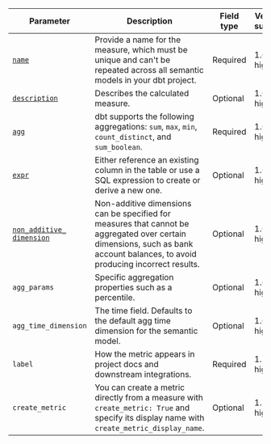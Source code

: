 | Parameter | Description | Field type | Version support |
| --- | --- | --- | --- |
| [`name`](/docs/build/measures#name) | Provide a name for the measure, which must be unique and can't be repeated across all semantic models in your dbt project. | Required | 1.6 and higher |
| [`description`](/docs/build/measures#description) | Describes the calculated measure. | Optional | 1.6 and higher |
| [`agg`](/docs/build/measures#description) | dbt supports the following aggregations: `sum`, `max`, `min`, `count_distinct`, and `sum_boolean`. | Required | 1.6 and higher |
| [`expr`](/docs/build/measures#expr) | Either reference an existing column in the table or use a SQL expression to create or derive a new one. | Optional | 1.6 and higher |
| [`non_additive_` <br /> `dimension`](/docs/build/measures#non-additive-dimensions) | Non-additive dimensions can be specified for measures that cannot be aggregated over certain dimensions, such as bank account balances, to avoid producing incorrect results. | Optional | 1.6 and higher |
| `agg_params` | Specific aggregation properties such as a percentile. | Optional | 1.6 and higher |
| `agg_time_dimension` | The time field. Defaults to the default agg time dimension for the semantic model.  | Optional | 1.6 and higher |
| `label`  | How the metric appears in project docs and downstream integrations. | Required |  1.7 or higher|
| `create_metric` | You can create a metric directly from a measure with `create_metric: True` and specify its display name with `create_metric_display_name`.  | Optional | 1.7 or higher|
